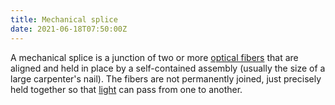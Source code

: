 ```yaml
---
title: Mechanical splice
date: 2021-06-18T07:50:00Z
---
```


A mechanical splice is a junction of two or more [optical fibers](20210618074911-optical-fiber.md)
that are aligned and held in place by a self-contained assembly (usually the
size of a large carpenter's nail). The fibers are not permanently joined, just
precisely held together so that [light](20210618075147-light.md) can
pass from one to another.
